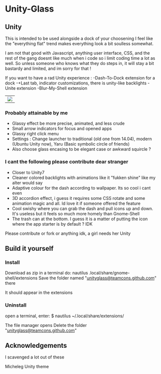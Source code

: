 # Unity-Glass

## Unity ##

This is intended to be used alongside a dock of your choosening
I feel like the "everything flat" trend makes everything look a bit soulless somewhat.

I am not that good with Javascript, anything user interface, CSS, and the rest of the gang doesnt like much when i code so i limit coding time a lot as well. So unless someone who knows what they do steps in, it will stay a bit bastardy and limited, and im sorry for that !

If you want to have a rad Unity experience :
-Dash-To-Dock extension for a dock
-+Last tab, indicator customizations, there is unity-like backlights
-Unite extension
-Blur-My-Shell extension

<div align="center">
  <table>
      <td><img src="https://github.com/teamcons/unity-glass/blob/main/images/screenshot.png" /></td>
  </table>
</div>



### Probably attainable by me
- Glassy effect be more precise, animated, and less crude
- Small arrow indicators for focus and opened apps
- Glassy right click menu
- Settings : Change launcher to traditional (old one from 14.04), modern (Ubuntu Unity now), Yaru (Basic symbolic circle of friends)
- Also choose glass encasing to be elegant case or awkward squircle ?


### I cant the following please contribute dear stranger
- Closer to Unity7
- Cleaner colored backlights with animations like it "fukken shine" like my alter would say
- Adaptive colour for the dash according to wallpaper. Its so cool i cant even
- 3D accordion effect, i guess it requires some CSS rotate and some animation magic and all. Id love it if someone offered the feature
- Cool swishy where you can grab the dash and pull icons up and down. It's useless but it feels so much more homely than Gnome-Shell
- The trash can at the bottom. I guess it is a matter of putting the icon where the app starter is by default ? IDK

Please contribute or fork or anything idk, a girl needs her Unity







## Build it yourself

### Install
Download as zip
in a terminal do: nautilus .local/share/gnome-shell/extensions
Save the folder named "unityglass@teamcons.github.com" there

It should appear in the extensions

### Uninstall

open a terminal, enter:
$ nautilus ~/.local/share/extensions/

The file manager opens
Delete the folder "unityglass@teamcons.github.com"



## Acknowledgements

I scavenged a lot out of these

Micheleg
Unity theme
